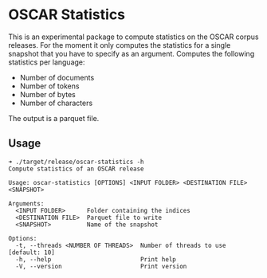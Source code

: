 # OSCAR Statistics

This is an experimental package to compute statistics on the OSCAR corpus releases. For the moment it only computes the statistics for a single snapshot that you have to specify as an argument. Computes the following statistics per language:

- Number of documents
- Number of tokens
- Number of bytes
- Number of characters

The output is a parquet file.

## Usage

```text
➜ ./target/release/oscar-statistics -h
Compute statistics of an OSCAR release

Usage: oscar-statistics [OPTIONS] <INPUT FOLDER> <DESTINATION FILE> <SNAPSHOT>

Arguments:
  <INPUT FOLDER>      Folder containing the indices
  <DESTINATION FILE>  Parquet file to write
  <SNAPSHOT>          Name of the snapshot

Options:
  -t, --threads <NUMBER OF THREADS>  Number of threads to use [default: 10]
  -h, --help                         Print help
  -V, --version                      Print version
```
